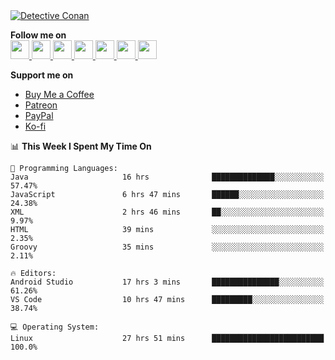 <a href="https://mrepol742.github.io">
  <img alt="Detective Conan" src="https://mrepol742-gif-randomizer.vercel.app/api/#2" /> 
  </a> 
  
  
  **Follow me on** <br>
  <a href="https://mrepol742.github.io/">
  <img src="https://github.com/mrepol742/mrepol742/blob/master/images/web.svg" width="30">
</a>
<a href="https://facebook.com/melvinjonesrepol">
  <img src="https://github.com/mrepol742/mrepol742/blob/master/images/facebook.svg" width="30">
</a>
<a href="https://instagram.com/melvinjonesrepol">
  <img src="https://github.com/mrepol742/mrepol742/blob/master/images/instagram.svg" width="30">
</a>
<a href="https://pinterest.com/mrepol742">
  <img src="https://github.com/mrepol742/mrepol742/blob/master/images/pinterest.svg" width="30">
</a>
<a href="https://twitter.com/mrepol742`">
  <img src="https://github.com/mrepol742/mrepol742/blob/master/images/twitter.svg" width="30">
</a>
<a href="https://linkedin.com/in/mrepol742">
  <img src="https://github.com/mrepol742/mrepol742/blob/master/images/linkedin.svg" width="30">
</a>
<a href="https://www.youtube.com/@mrepol742">
  <img src="https://github.com/mrepol742/mrepol742/blob/master/images/youtube.svg" width="30">
</a>

**Support me on**<ul>
            <li>
              <a  href="https://www.buymeacoffee.com/mrepol742">Buy Me a Coffee</a>
            </li>
            <li>
              <a href="https://www.patreon.com/melvinjonesrepol">Patreon</a>
            </li>
            <li >
              <a href="https://paypal.me/mrepol742">PayPal</a>
            </li>
            <li>
              <a href="https://ko-fi.com/mrepol742">Ko-fi</a>
            </li>
          </ul>

<!--START_SECTION:waka-->
📊 **This Week I Spent My Time On** 

```text
💬 Programming Languages: 
Java                     16 hrs              ██████████████░░░░░░░░░░░   57.47% 
JavaScript               6 hrs 47 mins       ██████░░░░░░░░░░░░░░░░░░░   24.38% 
XML                      2 hrs 46 mins       ██░░░░░░░░░░░░░░░░░░░░░░░   9.97% 
HTML                     39 mins             ░░░░░░░░░░░░░░░░░░░░░░░░░   2.35% 
Groovy                   35 mins             ░░░░░░░░░░░░░░░░░░░░░░░░░   2.11%

🔥 Editors: 
Android Studio           17 hrs 3 mins       ███████████████░░░░░░░░░░   61.26% 
VS Code                  10 hrs 47 mins      █████████░░░░░░░░░░░░░░░░   38.74%

💻 Operating System: 
Linux                    27 hrs 51 mins      █████████████████████████   100.0%

```


<!--END_SECTION:waka-->

